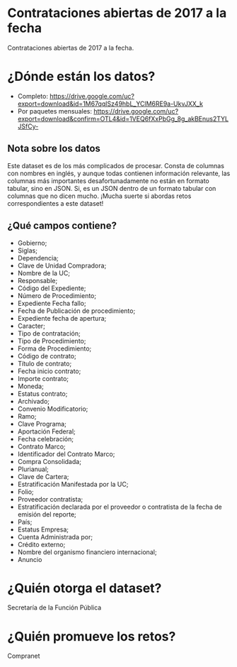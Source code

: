 # Contrataciones abiertas de 2017 a la fecha
Contrataciones abiertas de 2017 a la fecha.

# ¿Dónde están los datos?
+ Completo: https://drive.google.com/uc?export=download&id=1M67qqlSz49hbL_YClM6RE9a-UkvJXX_k
+ Por paquetes mensuales: https://drive.google.com/uc?export=download&confirm=OTL4&id=1VEQ6fXxPbGg_8g_akBEnus2TYLJSfCy-

## Nota sobre los datos
Este dataset es de los más complicados de procesar. Consta de columnas con nombres en inglés, y aunque todas contienen información relevante, las columnas más importantes desafortunadamente no están en formato tabular, sino en JSON. Si, es un JSON dentro de un formato tabular con columnas que no dicen mucho. ¡Mucha suerte si abordas retos correspondientes a este dataset!

## ¿Qué campos contiene?
+ Gobierno; 
+ Siglas; 
+ Dependencia; 
+ Clave de Unidad Compradora; 
+ Nombre de la UC; 
+ Responsable; 
+ Código del Expediente; 
+ Número de Procedimiento; 
+ Expediente Fecha fallo; 
+ Fecha de Publicación de procedimiento; 
+ Expediente fecha de apertura; 
+ Caracter; 
+ Tipo de contratación; 
+ Tipo de Procedimiento; 
+ Forma de Procedimiento; 
+ Código de contrato; 
+ Título de contrato; 
+ Fecha inicio contrato; 
+ Importe contrato; 
+ Moneda; 
+ Estatus contrato; 
+ Archivado; 
+ Convenio Modificatorio; 
+ Ramo; 
+ Clave Programa; 
+ Aportación Federal; 
+ Fecha celebración; 
+ Contrato Marco; 
+ Identificador del Contrato Marco; 
+ Compra Consolidada; 
+ Plurianual; 
+ Clave de Cartera; 
+ Estratificación Manifestada por la UC; 
+ Folio; 
+ Proveedor contratista; 
+ Estratificación declarada por el proveedor o contratista de la fecha de emisión del reporte; 
+ País; 
+ Estatus Empresa; 
+ Cuenta Administrada por; 
+ Crédito externo; 
+ Nombre del organismo financiero internacional; 
+ Anuncio

# ¿Quién otorga el dataset?
Secretaría de la Función Pública

# ¿Quién promueve los retos?
Compranet
